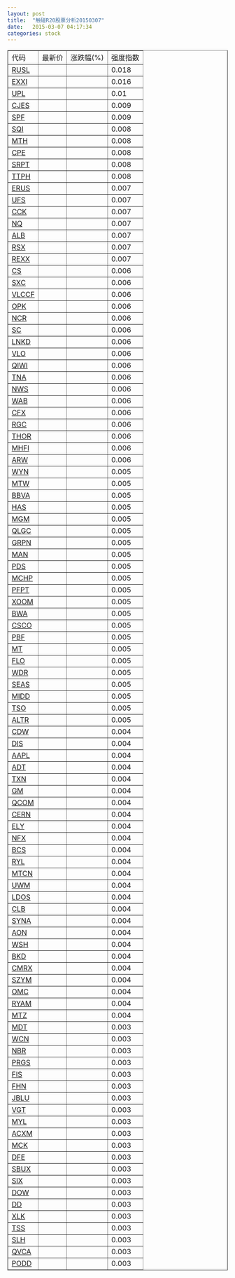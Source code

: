 ```yaml
---
layout: post
title:  "触碰R20股票分析20150307"
date:   2015-03-07 04:17:34
categories: stock
---
```

<script type="text/javascript">
var stockList = []
stockList.push('gb_rusl');
stockList.push('gb_exxi');
stockList.push('gb_upl');
stockList.push('gb_cjes');
stockList.push('gb_spf');
stockList.push('gb_sqi');
stockList.push('gb_mth');
stockList.push('gb_cpe');
stockList.push('gb_srpt');
stockList.push('gb_ttph');
stockList.push('gb_erus');
stockList.push('gb_ufs');
stockList.push('gb_cck');
stockList.push('gb_nq');
stockList.push('gb_alb');
stockList.push('gb_rsx');
stockList.push('gb_rexx');
stockList.push('gb_cs');
stockList.push('gb_sxc');
stockList.push('gb_vlccf');
stockList.push('gb_opk');
stockList.push('gb_ncr');
stockList.push('gb_sc');
stockList.push('gb_lnkd');
stockList.push('gb_vlo');
stockList.push('gb_qiwi');
stockList.push('gb_tna');
stockList.push('gb_nws');
stockList.push('gb_wab');
stockList.push('gb_cfx');
stockList.push('gb_rgc');
stockList.push('gb_thor');
stockList.push('gb_mhfi');
stockList.push('gb_arw');
stockList.push('gb_wyn');
stockList.push('gb_mtw');
stockList.push('gb_bbva');
stockList.push('gb_has');
stockList.push('gb_mgm');
stockList.push('gb_qlgc');
stockList.push('gb_grpn');
stockList.push('gb_man');
stockList.push('gb_pds');
stockList.push('gb_mchp');
stockList.push('gb_pfpt');
stockList.push('gb_xoom');
stockList.push('gb_bwa');
stockList.push('gb_csco');
stockList.push('gb_pbf');
stockList.push('gb_mt');
stockList.push('gb_flo');
stockList.push('gb_wdr');
stockList.push('gb_seas');
stockList.push('gb_midd');
stockList.push('gb_tso');
stockList.push('gb_altr');
stockList.push('gb_cdw');
stockList.push('gb_dis');
stockList.push('gb_aapl');
stockList.push('gb_adt');
stockList.push('gb_txn');
stockList.push('gb_gm');
stockList.push('gb_qcom');
stockList.push('gb_cern');
stockList.push('gb_ely');
stockList.push('gb_nfx');
stockList.push('gb_bcs');
stockList.push('gb_ryl');
stockList.push('gb_mtcn');
stockList.push('gb_uwm');
stockList.push('gb_ldos');
stockList.push('gb_clb');
stockList.push('gb_syna');
stockList.push('gb_aon');
stockList.push('gb_wsh');
stockList.push('gb_bkd');
stockList.push('gb_cmrx');
stockList.push('gb_szym');
stockList.push('gb_omc');
stockList.push('gb_ryam');
stockList.push('gb_mtz');
stockList.push('gb_mdt');
stockList.push('gb_wcn');
stockList.push('gb_nbr');
stockList.push('gb_prgs');
stockList.push('gb_fis');
stockList.push('gb_fhn');
stockList.push('gb_jblu');
stockList.push('gb_vgt');
stockList.push('gb_myl');
stockList.push('gb_acxm');
stockList.push('gb_mck');
stockList.push('gb_dfe');
stockList.push('gb_sbux');
stockList.push('gb_six');
stockList.push('gb_dow');
stockList.push('gb_dd');
stockList.push('gb_xlk');
stockList.push('gb_tss');
stockList.push('gb_slh');
stockList.push('gb_qvca');
stockList.push('gb_podd');
</script>

<table border="1">
 <tr>
 <td>代码</td>
  <td>最新价</td>
  <td>涨跌幅(%)</td>
 <td>强度指数</td>
</tr>
  <tr id="rusl"><td><a href="http://stock.finance.sina.com.cn/usstock/quotes/RUSL.html" target="_blank">RUSL</a></td><td></td><td></td><td>0.018</td></tr>
  <tr id="exxi"><td><a href="http://stock.finance.sina.com.cn/usstock/quotes/EXXI.html" target="_blank">EXXI</a></td><td></td><td></td><td>0.016</td></tr>
  <tr id="upl"><td><a href="http://stock.finance.sina.com.cn/usstock/quotes/UPL.html" target="_blank">UPL</a></td><td></td><td></td><td>0.01</td></tr>
  <tr id="cjes"><td><a href="http://stock.finance.sina.com.cn/usstock/quotes/CJES.html" target="_blank">CJES</a></td><td></td><td></td><td>0.009</td></tr>
  <tr id="spf"><td><a href="http://stock.finance.sina.com.cn/usstock/quotes/SPF.html" target="_blank">SPF</a></td><td></td><td></td><td>0.009</td></tr>
  <tr id="sqi"><td><a href="http://stock.finance.sina.com.cn/usstock/quotes/SQI.html" target="_blank">SQI</a></td><td></td><td></td><td>0.008</td></tr>
  <tr id="mth"><td><a href="http://stock.finance.sina.com.cn/usstock/quotes/MTH.html" target="_blank">MTH</a></td><td></td><td></td><td>0.008</td></tr>
  <tr id="cpe"><td><a href="http://stock.finance.sina.com.cn/usstock/quotes/CPE.html" target="_blank">CPE</a></td><td></td><td></td><td>0.008</td></tr>
  <tr id="srpt"><td><a href="http://stock.finance.sina.com.cn/usstock/quotes/SRPT.html" target="_blank">SRPT</a></td><td></td><td></td><td>0.008</td></tr>
  <tr id="ttph"><td><a href="http://stock.finance.sina.com.cn/usstock/quotes/TTPH.html" target="_blank">TTPH</a></td><td></td><td></td><td>0.008</td></tr>
  <tr id="erus"><td><a href="http://stock.finance.sina.com.cn/usstock/quotes/ERUS.html" target="_blank">ERUS</a></td><td></td><td></td><td>0.007</td></tr>
  <tr id="ufs"><td><a href="http://stock.finance.sina.com.cn/usstock/quotes/UFS.html" target="_blank">UFS</a></td><td></td><td></td><td>0.007</td></tr>
  <tr id="cck"><td><a href="http://stock.finance.sina.com.cn/usstock/quotes/CCK.html" target="_blank">CCK</a></td><td></td><td></td><td>0.007</td></tr>
  <tr id="nq"><td><a href="http://stock.finance.sina.com.cn/usstock/quotes/NQ.html" target="_blank">NQ</a></td><td></td><td></td><td>0.007</td></tr>
  <tr id="alb"><td><a href="http://stock.finance.sina.com.cn/usstock/quotes/ALB.html" target="_blank">ALB</a></td><td></td><td></td><td>0.007</td></tr>
  <tr id="rsx"><td><a href="http://stock.finance.sina.com.cn/usstock/quotes/RSX.html" target="_blank">RSX</a></td><td></td><td></td><td>0.007</td></tr>
  <tr id="rexx"><td><a href="http://stock.finance.sina.com.cn/usstock/quotes/REXX.html" target="_blank">REXX</a></td><td></td><td></td><td>0.007</td></tr>
  <tr id="cs"><td><a href="http://stock.finance.sina.com.cn/usstock/quotes/CS.html" target="_blank">CS</a></td><td></td><td></td><td>0.006</td></tr>
  <tr id="sxc"><td><a href="http://stock.finance.sina.com.cn/usstock/quotes/SXC.html" target="_blank">SXC</a></td><td></td><td></td><td>0.006</td></tr>
  <tr id="vlccf"><td><a href="http://stock.finance.sina.com.cn/usstock/quotes/VLCCF.html" target="_blank">VLCCF</a></td><td></td><td></td><td>0.006</td></tr>
  <tr id="opk"><td><a href="http://stock.finance.sina.com.cn/usstock/quotes/OPK.html" target="_blank">OPK</a></td><td></td><td></td><td>0.006</td></tr>
  <tr id="ncr"><td><a href="http://stock.finance.sina.com.cn/usstock/quotes/NCR.html" target="_blank">NCR</a></td><td></td><td></td><td>0.006</td></tr>
  <tr id="sc"><td><a href="http://stock.finance.sina.com.cn/usstock/quotes/SC.html" target="_blank">SC</a></td><td></td><td></td><td>0.006</td></tr>
  <tr id="lnkd"><td><a href="http://stock.finance.sina.com.cn/usstock/quotes/LNKD.html" target="_blank">LNKD</a></td><td></td><td></td><td>0.006</td></tr>
  <tr id="vlo"><td><a href="http://stock.finance.sina.com.cn/usstock/quotes/VLO.html" target="_blank">VLO</a></td><td></td><td></td><td>0.006</td></tr>
  <tr id="qiwi"><td><a href="http://stock.finance.sina.com.cn/usstock/quotes/QIWI.html" target="_blank">QIWI</a></td><td></td><td></td><td>0.006</td></tr>
  <tr id="tna"><td><a href="http://stock.finance.sina.com.cn/usstock/quotes/TNA.html" target="_blank">TNA</a></td><td></td><td></td><td>0.006</td></tr>
  <tr id="nws"><td><a href="http://stock.finance.sina.com.cn/usstock/quotes/NWS.html" target="_blank">NWS</a></td><td></td><td></td><td>0.006</td></tr>
  <tr id="wab"><td><a href="http://stock.finance.sina.com.cn/usstock/quotes/WAB.html" target="_blank">WAB</a></td><td></td><td></td><td>0.006</td></tr>
  <tr id="cfx"><td><a href="http://stock.finance.sina.com.cn/usstock/quotes/CFX.html" target="_blank">CFX</a></td><td></td><td></td><td>0.006</td></tr>
  <tr id="rgc"><td><a href="http://stock.finance.sina.com.cn/usstock/quotes/RGC.html" target="_blank">RGC</a></td><td></td><td></td><td>0.006</td></tr>
  <tr id="thor"><td><a href="http://stock.finance.sina.com.cn/usstock/quotes/THOR.html" target="_blank">THOR</a></td><td></td><td></td><td>0.006</td></tr>
  <tr id="mhfi"><td><a href="http://stock.finance.sina.com.cn/usstock/quotes/MHFI.html" target="_blank">MHFI</a></td><td></td><td></td><td>0.006</td></tr>
  <tr id="arw"><td><a href="http://stock.finance.sina.com.cn/usstock/quotes/ARW.html" target="_blank">ARW</a></td><td></td><td></td><td>0.006</td></tr>
  <tr id="wyn"><td><a href="http://stock.finance.sina.com.cn/usstock/quotes/WYN.html" target="_blank">WYN</a></td><td></td><td></td><td>0.005</td></tr>
  <tr id="mtw"><td><a href="http://stock.finance.sina.com.cn/usstock/quotes/MTW.html" target="_blank">MTW</a></td><td></td><td></td><td>0.005</td></tr>
  <tr id="bbva"><td><a href="http://stock.finance.sina.com.cn/usstock/quotes/BBVA.html" target="_blank">BBVA</a></td><td></td><td></td><td>0.005</td></tr>
  <tr id="has"><td><a href="http://stock.finance.sina.com.cn/usstock/quotes/HAS.html" target="_blank">HAS</a></td><td></td><td></td><td>0.005</td></tr>
  <tr id="mgm"><td><a href="http://stock.finance.sina.com.cn/usstock/quotes/MGM.html" target="_blank">MGM</a></td><td></td><td></td><td>0.005</td></tr>
  <tr id="qlgc"><td><a href="http://stock.finance.sina.com.cn/usstock/quotes/QLGC.html" target="_blank">QLGC</a></td><td></td><td></td><td>0.005</td></tr>
  <tr id="grpn"><td><a href="http://stock.finance.sina.com.cn/usstock/quotes/GRPN.html" target="_blank">GRPN</a></td><td></td><td></td><td>0.005</td></tr>
  <tr id="man"><td><a href="http://stock.finance.sina.com.cn/usstock/quotes/MAN.html" target="_blank">MAN</a></td><td></td><td></td><td>0.005</td></tr>
  <tr id="pds"><td><a href="http://stock.finance.sina.com.cn/usstock/quotes/PDS.html" target="_blank">PDS</a></td><td></td><td></td><td>0.005</td></tr>
  <tr id="mchp"><td><a href="http://stock.finance.sina.com.cn/usstock/quotes/MCHP.html" target="_blank">MCHP</a></td><td></td><td></td><td>0.005</td></tr>
  <tr id="pfpt"><td><a href="http://stock.finance.sina.com.cn/usstock/quotes/PFPT.html" target="_blank">PFPT</a></td><td></td><td></td><td>0.005</td></tr>
  <tr id="xoom"><td><a href="http://stock.finance.sina.com.cn/usstock/quotes/XOOM.html" target="_blank">XOOM</a></td><td></td><td></td><td>0.005</td></tr>
  <tr id="bwa"><td><a href="http://stock.finance.sina.com.cn/usstock/quotes/BWA.html" target="_blank">BWA</a></td><td></td><td></td><td>0.005</td></tr>
  <tr id="csco"><td><a href="http://stock.finance.sina.com.cn/usstock/quotes/CSCO.html" target="_blank">CSCO</a></td><td></td><td></td><td>0.005</td></tr>
  <tr id="pbf"><td><a href="http://stock.finance.sina.com.cn/usstock/quotes/PBF.html" target="_blank">PBF</a></td><td></td><td></td><td>0.005</td></tr>
  <tr id="mt"><td><a href="http://stock.finance.sina.com.cn/usstock/quotes/MT.html" target="_blank">MT</a></td><td></td><td></td><td>0.005</td></tr>
  <tr id="flo"><td><a href="http://stock.finance.sina.com.cn/usstock/quotes/FLO.html" target="_blank">FLO</a></td><td></td><td></td><td>0.005</td></tr>
  <tr id="wdr"><td><a href="http://stock.finance.sina.com.cn/usstock/quotes/WDR.html" target="_blank">WDR</a></td><td></td><td></td><td>0.005</td></tr>
  <tr id="seas"><td><a href="http://stock.finance.sina.com.cn/usstock/quotes/SEAS.html" target="_blank">SEAS</a></td><td></td><td></td><td>0.005</td></tr>
  <tr id="midd"><td><a href="http://stock.finance.sina.com.cn/usstock/quotes/MIDD.html" target="_blank">MIDD</a></td><td></td><td></td><td>0.005</td></tr>
  <tr id="tso"><td><a href="http://stock.finance.sina.com.cn/usstock/quotes/TSO.html" target="_blank">TSO</a></td><td></td><td></td><td>0.005</td></tr>
  <tr id="altr"><td><a href="http://stock.finance.sina.com.cn/usstock/quotes/ALTR.html" target="_blank">ALTR</a></td><td></td><td></td><td>0.005</td></tr>
  <tr id="cdw"><td><a href="http://stock.finance.sina.com.cn/usstock/quotes/CDW.html" target="_blank">CDW</a></td><td></td><td></td><td>0.004</td></tr>
  <tr id="dis"><td><a href="http://stock.finance.sina.com.cn/usstock/quotes/DIS.html" target="_blank">DIS</a></td><td></td><td></td><td>0.004</td></tr>
  <tr id="aapl"><td><a href="http://stock.finance.sina.com.cn/usstock/quotes/AAPL.html" target="_blank">AAPL</a></td><td></td><td></td><td>0.004</td></tr>
  <tr id="adt"><td><a href="http://stock.finance.sina.com.cn/usstock/quotes/ADT.html" target="_blank">ADT</a></td><td></td><td></td><td>0.004</td></tr>
  <tr id="txn"><td><a href="http://stock.finance.sina.com.cn/usstock/quotes/TXN.html" target="_blank">TXN</a></td><td></td><td></td><td>0.004</td></tr>
  <tr id="gm"><td><a href="http://stock.finance.sina.com.cn/usstock/quotes/GM.html" target="_blank">GM</a></td><td></td><td></td><td>0.004</td></tr>
  <tr id="qcom"><td><a href="http://stock.finance.sina.com.cn/usstock/quotes/QCOM.html" target="_blank">QCOM</a></td><td></td><td></td><td>0.004</td></tr>
  <tr id="cern"><td><a href="http://stock.finance.sina.com.cn/usstock/quotes/CERN.html" target="_blank">CERN</a></td><td></td><td></td><td>0.004</td></tr>
  <tr id="ely"><td><a href="http://stock.finance.sina.com.cn/usstock/quotes/ELY.html" target="_blank">ELY</a></td><td></td><td></td><td>0.004</td></tr>
  <tr id="nfx"><td><a href="http://stock.finance.sina.com.cn/usstock/quotes/NFX.html" target="_blank">NFX</a></td><td></td><td></td><td>0.004</td></tr>
  <tr id="bcs"><td><a href="http://stock.finance.sina.com.cn/usstock/quotes/BCS.html" target="_blank">BCS</a></td><td></td><td></td><td>0.004</td></tr>
  <tr id="ryl"><td><a href="http://stock.finance.sina.com.cn/usstock/quotes/RYL.html" target="_blank">RYL</a></td><td></td><td></td><td>0.004</td></tr>
  <tr id="mtcn"><td><a href="http://stock.finance.sina.com.cn/usstock/quotes/MTCN.html" target="_blank">MTCN</a></td><td></td><td></td><td>0.004</td></tr>
  <tr id="uwm"><td><a href="http://stock.finance.sina.com.cn/usstock/quotes/UWM.html" target="_blank">UWM</a></td><td></td><td></td><td>0.004</td></tr>
  <tr id="ldos"><td><a href="http://stock.finance.sina.com.cn/usstock/quotes/LDOS.html" target="_blank">LDOS</a></td><td></td><td></td><td>0.004</td></tr>
  <tr id="clb"><td><a href="http://stock.finance.sina.com.cn/usstock/quotes/CLB.html" target="_blank">CLB</a></td><td></td><td></td><td>0.004</td></tr>
  <tr id="syna"><td><a href="http://stock.finance.sina.com.cn/usstock/quotes/SYNA.html" target="_blank">SYNA</a></td><td></td><td></td><td>0.004</td></tr>
  <tr id="aon"><td><a href="http://stock.finance.sina.com.cn/usstock/quotes/AON.html" target="_blank">AON</a></td><td></td><td></td><td>0.004</td></tr>
  <tr id="wsh"><td><a href="http://stock.finance.sina.com.cn/usstock/quotes/WSH.html" target="_blank">WSH</a></td><td></td><td></td><td>0.004</td></tr>
  <tr id="bkd"><td><a href="http://stock.finance.sina.com.cn/usstock/quotes/BKD.html" target="_blank">BKD</a></td><td></td><td></td><td>0.004</td></tr>
  <tr id="cmrx"><td><a href="http://stock.finance.sina.com.cn/usstock/quotes/CMRX.html" target="_blank">CMRX</a></td><td></td><td></td><td>0.004</td></tr>
  <tr id="szym"><td><a href="http://stock.finance.sina.com.cn/usstock/quotes/SZYM.html" target="_blank">SZYM</a></td><td></td><td></td><td>0.004</td></tr>
  <tr id="omc"><td><a href="http://stock.finance.sina.com.cn/usstock/quotes/OMC.html" target="_blank">OMC</a></td><td></td><td></td><td>0.004</td></tr>
  <tr id="ryam"><td><a href="http://stock.finance.sina.com.cn/usstock/quotes/RYAM.html" target="_blank">RYAM</a></td><td></td><td></td><td>0.004</td></tr>
  <tr id="mtz"><td><a href="http://stock.finance.sina.com.cn/usstock/quotes/MTZ.html" target="_blank">MTZ</a></td><td></td><td></td><td>0.004</td></tr>
  <tr id="mdt"><td><a href="http://stock.finance.sina.com.cn/usstock/quotes/MDT.html" target="_blank">MDT</a></td><td></td><td></td><td>0.003</td></tr>
  <tr id="wcn"><td><a href="http://stock.finance.sina.com.cn/usstock/quotes/WCN.html" target="_blank">WCN</a></td><td></td><td></td><td>0.003</td></tr>
  <tr id="nbr"><td><a href="http://stock.finance.sina.com.cn/usstock/quotes/NBR.html" target="_blank">NBR</a></td><td></td><td></td><td>0.003</td></tr>
  <tr id="prgs"><td><a href="http://stock.finance.sina.com.cn/usstock/quotes/PRGS.html" target="_blank">PRGS</a></td><td></td><td></td><td>0.003</td></tr>
  <tr id="fis"><td><a href="http://stock.finance.sina.com.cn/usstock/quotes/FIS.html" target="_blank">FIS</a></td><td></td><td></td><td>0.003</td></tr>
  <tr id="fhn"><td><a href="http://stock.finance.sina.com.cn/usstock/quotes/FHN.html" target="_blank">FHN</a></td><td></td><td></td><td>0.003</td></tr>
  <tr id="jblu"><td><a href="http://stock.finance.sina.com.cn/usstock/quotes/JBLU.html" target="_blank">JBLU</a></td><td></td><td></td><td>0.003</td></tr>
  <tr id="vgt"><td><a href="http://stock.finance.sina.com.cn/usstock/quotes/VGT.html" target="_blank">VGT</a></td><td></td><td></td><td>0.003</td></tr>
  <tr id="myl"><td><a href="http://stock.finance.sina.com.cn/usstock/quotes/MYL.html" target="_blank">MYL</a></td><td></td><td></td><td>0.003</td></tr>
  <tr id="acxm"><td><a href="http://stock.finance.sina.com.cn/usstock/quotes/ACXM.html" target="_blank">ACXM</a></td><td></td><td></td><td>0.003</td></tr>
  <tr id="mck"><td><a href="http://stock.finance.sina.com.cn/usstock/quotes/MCK.html" target="_blank">MCK</a></td><td></td><td></td><td>0.003</td></tr>
  <tr id="dfe"><td><a href="http://stock.finance.sina.com.cn/usstock/quotes/DFE.html" target="_blank">DFE</a></td><td></td><td></td><td>0.003</td></tr>
  <tr id="sbux"><td><a href="http://stock.finance.sina.com.cn/usstock/quotes/SBUX.html" target="_blank">SBUX</a></td><td></td><td></td><td>0.003</td></tr>
  <tr id="six"><td><a href="http://stock.finance.sina.com.cn/usstock/quotes/SIX.html" target="_blank">SIX</a></td><td></td><td></td><td>0.003</td></tr>
  <tr id="dow"><td><a href="http://stock.finance.sina.com.cn/usstock/quotes/DOW.html" target="_blank">DOW</a></td><td></td><td></td><td>0.003</td></tr>
  <tr id="dd"><td><a href="http://stock.finance.sina.com.cn/usstock/quotes/DD.html" target="_blank">DD</a></td><td></td><td></td><td>0.003</td></tr>
  <tr id="xlk"><td><a href="http://stock.finance.sina.com.cn/usstock/quotes/XLK.html" target="_blank">XLK</a></td><td></td><td></td><td>0.003</td></tr>
  <tr id="tss"><td><a href="http://stock.finance.sina.com.cn/usstock/quotes/TSS.html" target="_blank">TSS</a></td><td></td><td></td><td>0.003</td></tr>
  <tr id="slh"><td><a href="http://stock.finance.sina.com.cn/usstock/quotes/SLH.html" target="_blank">SLH</a></td><td></td><td></td><td>0.003</td></tr>
  <tr id="qvca"><td><a href="http://stock.finance.sina.com.cn/usstock/quotes/QVCA.html" target="_blank">QVCA</a></td><td></td><td></td><td>0.003</td></tr>
  <tr id="podd"><td><a href="http://stock.finance.sina.com.cn/usstock/quotes/PODD.html" target="_blank">PODD</a></td><td></td><td></td><td>0.003</td></tr>
</table>
